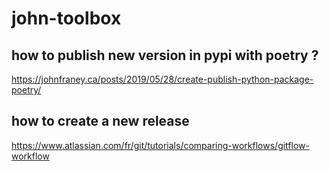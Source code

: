 # john-toolbox


## how to publish new version in pypi with poetry  ?
https://johnfraney.ca/posts/2019/05/28/create-publish-python-package-poetry/

## how to create a new release
https://www.atlassian.com/fr/git/tutorials/comparing-workflows/gitflow-workflow
